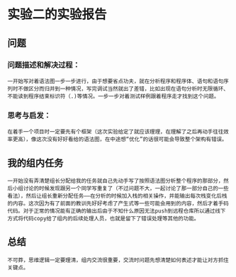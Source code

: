 # 实验二的实验报告
## 问题
### 问题描述和解决过程：   

    一开始写对着语法图一步一步进行，由于想要省点功夫，就在分析程序和程序体、语句和语句序列时不做区分而归并到一种情况，写完调试当然就出了差错，比如出现在语句分析时无限循环、不能读到程序结束标识符（.)等情况。一步一步对着测试样例跟着程序走才找到这个问题。
### 思考与启发：

    在着手一个项目时一定要先有个框架（这次实验给定了就应该理理，在理解了之后再动手往往效率更高），像这次没有好好看给的语法图，在中途想“优化”的话很可能会导致整个架构有错误。


## 我的组内任务

    一开始没有弄清楚组长分配给我的任务就自己先动手写了按照语法图分析整个程序的那部分，然后小组讨论的时候发现跟另一个同学写重复了（不过问题不大，一起讨论了那一部分自己的一些看法），然后让组长重新分配任务——在分析的时候加入栈的相关操作，并能输出每次栈变化后栈的内容。这次因为有了前面的教训先好好考虑了产生式等一些可能会用到的内容，然后才着手码代码。对于正常的情况能有正确的输出后由于不知什么原因无法push到远程仓库所以通过线下方式将代码copy给了组内的后续处理人员，也就是留下了错误处理等其他的功能。


## 总结

    不可莽，思维逻辑一定要理清，组内交流很重要，交流时问题先想清楚如何表述才能让对方抓住关键点。